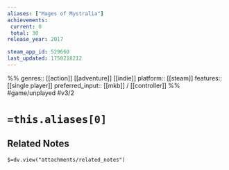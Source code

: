 ```yaml
---
aliases: ["Mages of Mystralia"]
achievements:
 current: 0
 total: 30
release_year: 2017

steam_app_id: 529660
last_updated: 1750218212
---
```

%%
genres:: [[action]] [[adventure]] [[indie]]
platform:: [[steam]]
features:: [[single player]]
preferred_input:: [[mkb]] / [[controller]]
%%
#game/unplayed
#v3/2

# `=this.aliases[0]`
## Related Notes
`$=dv.view("attachments/related_notes")`
